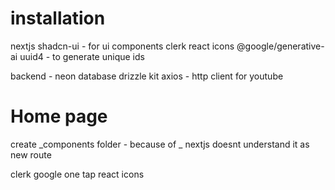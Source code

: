 # installation
nextjs
shadcn-ui - for ui components
clerk
react icons
@google/generative-ai
uuid4 - to generate unique ids

backend - 
neon database
drizzle kit
axios - http client for youtube

# Home page
create _components folder - because of _ nextjs doesnt understand it as new route

clerk google one tap
react icons